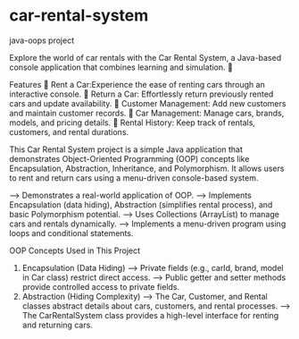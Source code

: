 # car-rental-system
java-oops project

Explore the world of car rentals with the Car Rental System, a Java-based console application that combines learning and simulation. 🌟

Features
🚀 Rent a Car:Experience the ease of renting cars through an interactive console. 🔁 Return a Car: Effortlessly return previously rented cars and update availability. 👥 Customer Management: Add new customers and maintain customer records. 🚗 Car Management: Manage cars, brands, models, and pricing details. 📝 Rental History: Keep track of rentals, customers, and rental durations.


This Car Rental System project is a simple Java application that demonstrates Object-Oriented Programming (OOP) concepts like Encapsulation, Abstraction, Inheritance, and Polymorphism. It allows users to rent and return cars using a menu-driven console-based system.

--> Demonstrates a real-world application of OOP.
--> Implements Encapsulation (data hiding), Abstraction (simplifies rental process), and basic Polymorphism potential.
--> Uses Collections (ArrayList) to manage cars and rentals dynamically.
--> Implements a menu-driven program using loops and conditional statements.

OOP Concepts Used in This Project
1. Encapsulation (Data Hiding)
--> Private fields (e.g., carId, brand, model in Car class) restrict direct access.
--> Public getter and setter methods provide controlled access to private fields.
2. Abstraction (Hiding Complexity)
--> The Car, Customer, and Rental classes abstract details about cars, customers, and rental processes.
--> The CarRentalSystem class provides a high-level interface for renting and returning cars.
